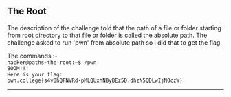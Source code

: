 ## The Root
The description of the challenge told that the path of a file or folder starting from root directory to that file or folder is called the absolute path. The challenge asked to run 'pwn' from absolute path so i did that to get the flag.

The commands :-<br/>
` hacker@paths~the-root:~$ /pwn `<br/> 
` BOOM!!! `<br/>
` Here is your flag: `<br/>
` pwn.college{s4v0hQFNVRd-pMLQUxhNByBEz5D.dhzN5QDLwIjN0czW} `

- - -
